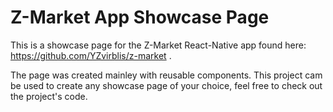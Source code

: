 # Z-Market App Showcase Page
This is a showcase page for the Z-Market React-Native app found here: https://github.com/YZvirblis/z-market .

The page was created mainley with reusable components.
This project cam be used to create any showcase page of your choice, feel free to check out the project's code.
 
